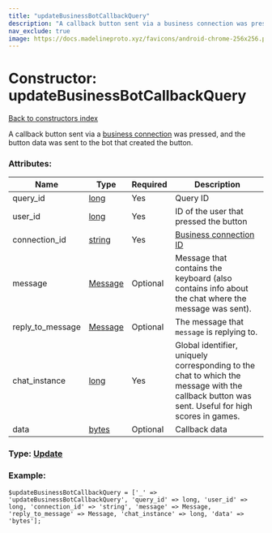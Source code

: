 ```yaml
---
title: "updateBusinessBotCallbackQuery"
description: "A callback button sent via a business connection was pressed, and the button data was sent to the bot that created the button."
nav_exclude: true
image: https://docs.madelineproto.xyz/favicons/android-chrome-256x256.png
---
```

# Constructor: updateBusinessBotCallbackQuery  
[Back to constructors index](/API_docs/constructors/index.html)



A callback button sent via a [business connection](https://core.telegram.org/api/business#connected-bots) was pressed, and the button data was sent to the bot that created the button.

### Attributes:

| Name     |    Type       | Required | Description |
|----------|---------------|----------|-------------|
|query\_id|[long](/API_docs/types/long.html) | Yes|Query ID|
|user\_id|[long](/API_docs/types/long.html) | Yes|ID of the user that pressed the button|
|connection\_id|[string](/API_docs/types/string.html) | Yes|[Business connection ID](https://core.telegram.org/api/business#connected-bots)|
|message|[Message](/API_docs/types/Message.html) | Optional|Message that contains the keyboard (also contains info about the chat where the message was sent).|
|reply\_to\_message|[Message](/API_docs/types/Message.html) | Optional|The message that `message` is replying to.|
|chat\_instance|[long](/API_docs/types/long.html) | Yes|Global identifier, uniquely corresponding to the chat to which the message with the callback button was sent. Useful for high scores in games.|
|data|[bytes](/API_docs/types/bytes.html) | Optional|Callback data|



### Type: [Update](/API_docs/types/Update.html)


### Example:

```
$updateBusinessBotCallbackQuery = ['_' => 'updateBusinessBotCallbackQuery', 'query_id' => long, 'user_id' => long, 'connection_id' => 'string', 'message' => Message, 'reply_to_message' => Message, 'chat_instance' => long, 'data' => 'bytes'];
```  
